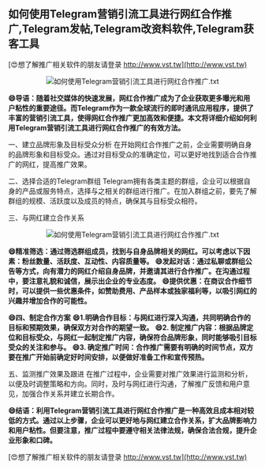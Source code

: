## **如何使用Telegram营销引流工具进行网红合作推广,Telegram发帖,Telegram改资料软件,Telegram获客工具**

[😍想了解推广相关软件的朋友请登录 http://www.vst.tw](http://www.vst.tw)

 <center><img src="https://vst.tw/MP4/tuiguang/png/0.png" alt="如何使用Telegram营销引流工具进行网红合作推广.txt"></center>

**😄导语：随着社交媒体的快速发展，网红合作推广成为了企业获取更多曝光和用户粘性的重要途径。而Telegram作为一款全球流行的即时通讯应用程序，提供了丰富的营销引流工具，使得网红合作推广更加高效和便捷。本文将详细介绍如何利用Telegram营销引流工具进行网红合作推广的有效方法。**

一、建立品牌形象及目标受众分析
在开始网红合作推广之前，企业需要明确自身的品牌形象和目标受众。通过对目标受众的准确定位，可以更好地找到适合合作推广的网红，提高推广效果。

二、选择合适的Telegram群组
Telegram拥有各类主题的群组，企业可以根据自身的产品或服务特点，选择与之相关的群组进行推广。在加入群组之前，要先了解群组的规模、活跃度以及成员的特点，确保其与目标受众相符。

三、与网红建立合作关系

 <center><img src="https://vst.tw/MP4/tuiguang/png/5.png" alt="如何使用Telegram营销引流工具进行网红合作推广.txt"></center>

**😄精准筛选：通过筛选群组成员，找到与自身品牌相关的网红。可以考虑以下因素：粉丝数量、活跃度、互动性、内容质量等。**
**😄发起对话：通过私聊或群组公告等方式，向有潜力的网红介绍自身品牌，并邀请其进行合作推广。在沟通过程中，要注意礼貌和诚信，展示出企业的专业态度。**
**😄提供优惠：在商议合作细节时，可以提供一些优惠条件，如赞助费用、产品样本或独家福利等，以吸引网红的兴趣并增加合作的可能性。**

**😄四、制定合作方案**
**😄1.明确合作目标：与网红进行深入沟通，共同明确合作的目标和预期效果，确保双方对合作的期望一致。**
**😄2. 制定推广内容：根据品牌定位和目标受众，与网红一起制定推广内容，确保符合品牌形象，同时能够吸引目标受众的关注和参与。**
**😄3. 确定推广时间：合作推广需要有明确的时间节点，双方要在推广开始前确定好时间安排，以便做好准备工作和宣传预热。**

五、监测推广效果及跟进
在推广过程中，企业需要对推广效果进行监测和分析，以便及时调整策略和方向。同时，及时与网红进行沟通，了解推广反馈和用户意见，加强合作关系并建立长期合作。

**😄结语：利用Telegram营销引流工具进行网红合作推广是一种高效且成本相对较低的方式。通过以上步骤，企业可以更好地与网红建立合作关系，扩大品牌影响力和用户粘性。但要注意，推广过程中要遵守相关法律法规，确保合法合规，提升企业形象和口碑。**

[😍想了解推广相关软件的朋友请登录 http://www.vst.tw](http://www.vst.tw)



